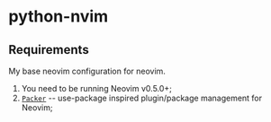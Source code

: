 # python-nvim

## Requirements

My base neovim configuration for neovim.

1. You need to be running Neovim v0.5.0+;
2. [`Packer`](https://github.com/wbthomason/packer.nvim) -- use-package
inspired plugin/package management for Neovim;
